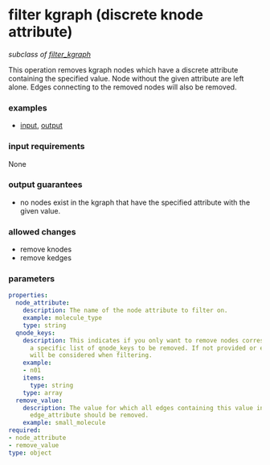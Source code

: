 # filter kgraph (discrete knode attribute)

_subclass of [filter_kgraph](./filter_kgraph.md)_

This operation removes kgraph nodes which have a discrete attribute containing the specified value. Node without the given attribute are left alone. Edges connecting to the removed nodes will also be removed.

### examples

- [input](../examples/fill_and_filter/messages/13_filtered_kgraph_discrete_knode_attribute_input.json), [output](../examples/fill_and_filter/messages/14_filtered_kgraph_discrete_knode_attribute_output.json)

### input requirements

None

### output guarantees

- no nodes exist in the kgraph that have the specified attribute with the given value.

### allowed changes

- remove knodes
- remove kedges

### parameters

```yaml
properties:
  node_attribute:
    description: The name of the node attribute to filter on.
    example: molecule_type
    type: string
  qnode_keys:
    description: This indicates if you only want to remove nodes corresponding to
      a specific list of qnode_keys to be removed. If not provided or empty, all nodes
      will be considered when filtering.
    example:
    - n01
    items:
      type: string
    type: array
  remove_value:
    description: The value for which all edges containing this value in the specified
      edge_attribute should be removed.
    example: small_molecule
required:
- node_attribute
- remove_value
type: object
```
